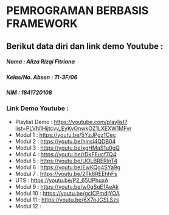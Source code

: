 # PEMROGRAMAN BERBASIS FRAMEWORK
## Berikut data diri dan link demo Youtube :
##### Nama : Aliza Rizqi Fitriana
##### Kelas/No. Absen : TI-3F/06
##### NIM : 1841720108

### Link Demo Youtube :
* Playlist Demo : https://youtube.com/playlist?list=PLVN1Hijtcvv_EyKvOnwkOZ1LXEXW1MFvr
* Modul 1 : https://youtu.be/5YzJPgz1Cec
* Modul 2 : https://youtu.be/hinsl4QDB04
* Modul 3 : https://youtu.be/xgHMaS1u0gQ
* Modul 4 : https://youtu.be/rDkFEucf7Q4
* Modul 5 : https://youtu.be/UOLBRERlnT4
* Modul 6 : https://youtu.be/EwKQg4SYa9g
* Modul 7 : https://youtu.be/2Tk8REEhhFs
* UTS : https://youtu.be/P2_65UPhuxA
* Modul 9 : https://youtu.be/w0gSqE1AeAk
* Modul 10 : https://youtu.be/gclCPmdjYOA 
* Modul 11 : https://youtu.be/6X7oJGSLSzs
* Modul 12 :
